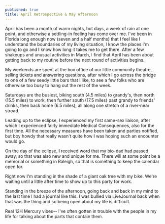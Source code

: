 ```yaml
---
published: true
title: April Retrospective & May Afternoon
---
```

April has been a month of warm nights, hot days, a week of rain at one point, and otherwise a settling-in feeling has come over me. I've been in Florida long enough now (seven and a half months) that I feel like I understand the boundaries of my living situation, I know the places I'm going to go and I know how long it takes me to get there. After a few shakeups and unusual activities in March, I find that April has been about getting back to my routine before the next round of activities begins.

My weekends are spent at the box office of our little community theatre, selling tickets and answering questions, after which I go across the bridge to one of a few seedy little bars that I like, to see a few folks who are otherwise too busy to hang out the rest of the week.

Saturdays are the busiest, biking south (4.5 miles) to grandy's, then north (15.5 miles) to work, then further south (17.5 miles) past grandy to friends' drinks, then back home (6.5 miles), all along one stretch of a river-near stroad.

Leading up to the eclipse, I experienced my first same-sex liaison, after which I experienced fairly immediate Medical Consequences, also for the first time. All the necessary measures have been taken and parties notified, but boy howdy that really wasn't quite how I was hoping such an encounter would go.

On the day of the eclipse, I received word that my bio-dad had passed away, so that was also new and unique for me. There will at some point be a memorial or something in Raleigh, so that is something to keep the calendar open for.

Right now I'm standing in the shade of a giant oak tree with my bike. We're waiting until a little after time to show up to this party for work.

Standing in the breeze of the afternoon, going back and back in my mind to the last time I had a journal like this. I was bullied via LiveJournal back when that was the thing and so being open about my life is difficult.

Real 12H Mercury vibes-- I've often gotten in trouble with the people in my life for talking about the parts that contain them.
